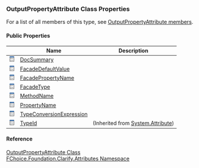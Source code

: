 ﻿### OutputPropertyAttribute Class Properties

For a list of all members of this type, see [OutputPropertyAttribute members](fcSDK~FChoice.Foundation.Clarify.Attributes.OutputPropertyAttribute_members.md).

#### Public Properties

|   | Name | Description |
| --- | --- | --- |
| ![Public Property](dotnetimages/publicProperty.png) | [DocSummary](fcSDK~FChoice.Foundation.Clarify.Attributes.OutputPropertyAttribute~DocSummary.md) |   |
| ![Public Property](dotnetimages/publicProperty.png) | [FacadeDefaultValue](fcSDK~FChoice.Foundation.Clarify.Attributes.OutputPropertyAttribute~FacadeDefaultValue.md) |   |
| ![Public Property](dotnetimages/publicProperty.png) | [FacadePropertyName](fcSDK~FChoice.Foundation.Clarify.Attributes.OutputPropertyAttribute~FacadePropertyName.md) |   |
| ![Public Property](dotnetimages/publicProperty.png) | [FacadeType](fcSDK~FChoice.Foundation.Clarify.Attributes.OutputPropertyAttribute~FacadeType.md) |   |
| ![Public Property](dotnetimages/publicProperty.png) | [MethodName](fcSDK~FChoice.Foundation.Clarify.Attributes.OutputPropertyAttribute~MethodName.md) |   |
| ![Public Property](dotnetimages/publicProperty.png) | [PropertyName](fcSDK~FChoice.Foundation.Clarify.Attributes.OutputPropertyAttribute~PropertyName.md) |   |
| ![Public Property](dotnetimages/publicProperty.png) | [TypeConversionExpression](fcSDK~FChoice.Foundation.Clarify.Attributes.OutputPropertyAttribute~TypeConversionExpression.md) |   |
| ![Public Property](dotnetimages/publicProperty.png) | [TypeId](#) | (Inherited from [System.Attribute](#)) |





#### Reference

[OutputPropertyAttribute Class](fcSDK~FChoice.Foundation.Clarify.Attributes.OutputPropertyAttribute.md)  
[FChoice.Foundation.Clarify.Attributes Namespace](fcSDK~FChoice.Foundation.Clarify.Attributes_namespace.md)